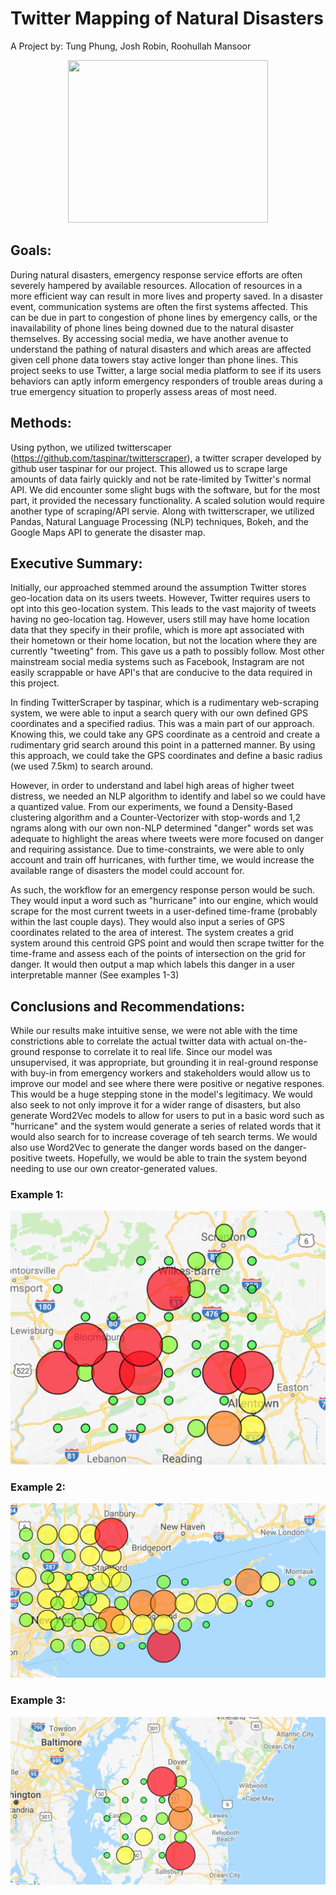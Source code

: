 # Twitter Mapping of Natural Disasters
A Project by: Tung Phung, Josh Robin, Roohullah Mansoor

<p align="center">
  <img width="320" height="260" src="https://ya-webdesign.com/images/twitter-clipart-11.png">
</p>

## Goals:
During natural disasters, emergency response service efforts are often severely hampered by available resources. Allocation of resources in a more efficient way can result in more lives and property saved. In a disaster event, communication systems are often the first systems affected. This can be due in part to congestion of phone lines by emergency calls, or the inavailability of phone lines being downed due to the natural disaster themselves. By accessing social media, we have another avenue to understand the pathing of natural disasters and which areas are affected given cell phone data towers stay active longer than phone lines. This project seeks to use Twitter, a large social media platform to see if its users behaviors can aptly inform emergency responders of trouble areas during a true emergency situation to properly assess areas of most need.

## Methods:
Using python, we utilized twitterscaper (https://github.com/taspinar/twitterscraper), a twitter scraper developed by github user taspinar for our project. This allowed us to scrape large amounts of data fairly quickly and not be rate-limited by Twitter's normal API. We did encounter some slight bugs with the software, but for the most part, it provided the necessary functionality. A scaled solution would require another type of scraping/API servie. Along with twitterscraper, we utilized Pandas, Natural Language Processing (NLP) techniques, Bokeh, and the Google Maps API to generate the disaster map.

## Executive Summary:
Initially, our approached stemmed around the assumption Twitter stores geo-location data on its users tweets. However, Twitter requires users to opt into this geo-location system. This leads to the vast majority of tweets having no geo-location tag. However, users still may have home location data that they specify in their profile, which is more apt associated with their hometown or their home location, but not the location where they are currently "tweeting" from. This gave us a path to possibly follow. Most other mainstream social media systems such as Facebook, Instagram are not easily scrappable or have API's that are conducive to the data required in this project.

In finding TwitterScraper by taspinar, which is a rudimentary web-scraping system, we were able to input a search query with our own defined GPS coordinates and a specified radius. This was a main part of our approach. Knowing this, we could take any GPS coordinate as a centroid and create a rudimentary grid search around this point in a patterned manner. By using this approach, we could take the GPS coordinates and define a basic radius (we used 7.5km) to search around.

However, in order to understand and label high areas of higher tweet distress, we needed an NLP algorithm to identify and label so we could have a quantized value. From our experiments, we found a Density-Based clustering algorithm and a Counter-Vectorizer with stop-words and 1,2 ngrams along with our own non-NLP determined "danger" words set was adequate to highlight the areas where tweets were more focused on danger and requiring assistance. Due to time-constraints, we were able to only account and train off hurricanes, with further time, we would increase the available range of disasters the model could account for. 

As such, the workflow for an emergency response person would be such. They would input a word such as "hurricane" into our engine, which would scrape for the most current tweets in a user-defined time-frame (probably within the last couple days). They would also input a series of GPS coordinates related to the area of interest. The system creates a grid system around this centroid GPS point and would then scrape twitter for the time-frame and assess each of the points of intersection on the grid for danger. It would then output a map which labels this danger in a user interpretable manner (See examples 1-3)

## Conclusions and Recommendations:
While our results make intuitive sense, we were not able with the time constrictions able to correlate the actual twitter data with actual on-the-ground response to correlate it to real life. Since our model was unsupervised, it was appropriate, but grounding it in real-ground response with buy-in from emergency workers and stakeholders would allow us to improve our model and see where there were positive or negative respones. This would be a huge stepping stone in the model's legitimacy. We would also seek to not only improve it for a wider range of disasters, but also generate Word2Vec models to allow for users to put in a basic word such as "hurricane" and the system would generate a series of related words that it would also search for to increase coverage of teh search terms. We would also use Word2Vec to generate the danger words based on the danger-positive tweets. Hopefully, we would be able to train the system beyond needing to use our own creator-generated values.

### Example 1:
![Screenshot](https://github.com/TungPhung/Twitter-Natural-Disaster-Mapping/blob/master/images/Screen%20Shot%202019-04-26%20at%207.39.42%20AM.png)

### Example 2:
![Screenshot](https://github.com/TungPhung/Twitter-Natural-Disaster-Mapping/blob/master/images/Screen%20Shot%202019-04-26%20at%207.39.57%20AM.png)

### Example 3:
![Screenshot](https://github.com/TungPhung/Twitter-Natural-Disaster-Mapping/blob/master/images/Screen%20Shot%202019-04-26%20at%207.40.29%20AM.png)





